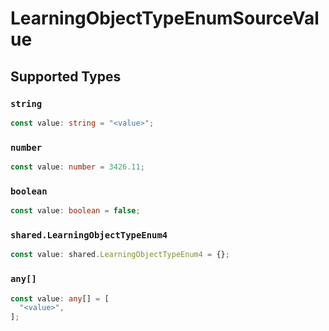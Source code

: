 # LearningObjectTypeEnumSourceValue


## Supported Types

### `string`

```typescript
const value: string = "<value>";
```

### `number`

```typescript
const value: number = 3426.11;
```

### `boolean`

```typescript
const value: boolean = false;
```

### `shared.LearningObjectTypeEnum4`

```typescript
const value: shared.LearningObjectTypeEnum4 = {};
```

### `any[]`

```typescript
const value: any[] = [
  "<value>",
];
```

